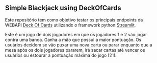 ## Simple Blackjack using DeckOfCards
Este repositório tem como objetivo testar os principais endpoints da WEBAPI [Deck Of Cards](https://deckofcardsapi.com/) utilizando o framework python [Streamlit](https://docs.streamlit.io/).

Este é um jogo de dois jogadores em que os jogadores 1 e 2 vão jogar contra uma banca. Ganha a mão que possui a maior pontuação. Os usuários decidem se vão puxar uma nova carta ou parar enquanto que a mesa após os dois jogadores  pararem, irá sacar cartas até vencer os usuários ou estourar a pontuação máxima do jogo (21).

